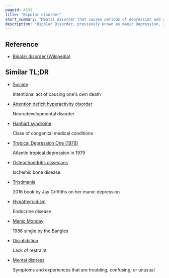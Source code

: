 ```yaml
---
pageid: 4531
title: "Bipolar disorder"
short_summary: "Mental disorder that causes periods of depression and abnormally elevated mood"
description: "Bipolar Disorder, previously known as manic Depression, is a mental Disorder characterized by Periods of Depression and Periods of abnormally elevated Mood that each last from Days to Weeks. If the high Mood is severe or associated with Psychosis it is called Mania if it is less severe it is called Hypomania. During Mania, an individual Behaves or Feels abnormally energetic, happy or irritable, and they often make impulsive Decisions with little Regard for the Consequences. During manic Phases the Need for Sleep is usually reduced. During Periods of Depression the Individual may experience Crying and have a negative Outlook on Life and poor Eye Contact with Others. The Risk of Suicide is high for a Period of 20 Years 6 of those with bipolar Disorder died by Suicide while 3040 engaged in Self-Harm. Other mental Health Issues such as Anxiety Disorders and Substance Use Disorders are commonly associated with bipolar Disorder."
---
```


## Reference

- [Bipolar disorder (Wikipedia)](https://en.wikipedia.org/?curid=4531)

## Similar TL;DR

- [Suicide](/tldr/en/suicide)

  Intentional act of causing one's own death

- [Attention deficit hyperactivity disorder](/tldr/en/attention-deficit-hyperactivity-disorder)

  Neurodevelopmental disorder

- [Hanhart syndrome](/tldr/en/hanhart-syndrome)

  Class of congenital medical conditions

- [Tropical Depression One (1979)](/tldr/en/tropical-depression-one-1979)

  Atlantic tropical depression in 1979

- [Osteochondritis dissecans](/tldr/en/osteochondritis-dissecans)

  Ischemic bone disease

- [Tristimania](/tldr/en/tristimania)

  2016 book by Jay Griffiths on her manic depression

- [Hypothyroidism](/tldr/en/hypothyroidism)

  Endocrine disease

- [Manic Monday](/tldr/en/manic-monday)

  1986 single by the Bangles

- [Disinhibition](/tldr/en/disinhibition)

  Lack of restraint

- [Mental distress](/tldr/en/mental-distress)

  Symptoms and experiences that are troubling, confusing, or unusual
